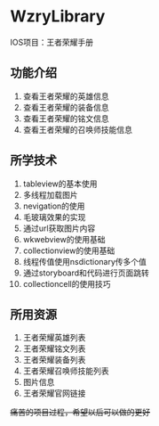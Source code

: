 
# WzryLibrary
IOS项目：王者荣耀手册
## 功能介绍
1. 查看王者荣耀的英雄信息
2. 查看王者荣耀的装备信息
3. 查看王者荣耀的铭文信息
4. 查看王者荣耀的召唤师技能信息
## 所学技术
1. tableview的基本使用
2. 多线程加载图片
3. nevigation的使用
4. 毛玻璃效果的实现
5. 通过url获取图片内容
6. wkwebview的使用基础
7. collectionview的使用基础
8. 线程传值使用nsdictionary传多个值
9. 通过storyboard和代码进行页面跳转
10. collectioncell的使用技巧
## 所用资源
1. 王者荣耀英雄列表
2. 王者荣耀铭文列表
3. 王者荣耀装备列表
4. 王者荣耀召唤师技能列表
5. 图片信息
6. 王者荣耀官网链接

~~痛苦的项目过程，希望以后可以做的更好~~
